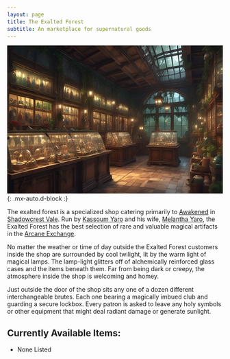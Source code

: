 ```yaml
---
layout: page
title: The Exalted Forest
subtitle: An marketplace for supernatural goods
---
```


![The Exalted Forest](/assets/img/regions/the-exalted-forest.jpeg){: .mx-auto.d-block :}

The exalted forest is a specialized shop catering primarily to [Awakened](/codex/the-awakened) in [Shadowcrest Vale](/codex/regions/shadowcrest-vale). Run by [Kassoum Yaro](/codex/characters/kassoum-yaro) and his wife, [Melantha Yaro](/codex/characters/melantha-yaro), the Exalted Forest has the best selection of rare and valuable magical artifacts in the [Arcane Exchange](/codex/regions/the-arcane-exchange).

No matter the weather or time of day outside the Exalted Forest customers inside the shop are surrounded by cool twilight, lit by the warm light of magical lamps. The lamp-light glitters off of alchemically reinforced glass cases and the items beneath them. Far from being dark or creepy, the atmosphere inside the shop is welcoming and homey.

Just outside the door of the shop sits any one of a dozen different interchangeable brutes. Each one bearing a magically imbued club and guarding a secure lockbox. Every patron is asked to leave any holy symbols or other equipment that might deal radiant damage or generate sunlight.

## Currently Available Items:

- None Listed